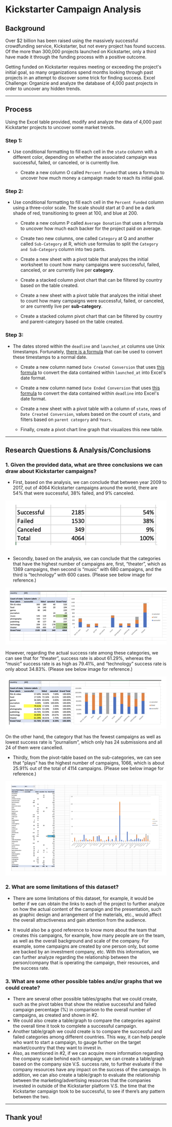 # Kickstarter Campaign Analysis

## Background

Over $2 billion has been raised using the massively successful crowdfunding service, Kickstarter, but not every project has found success. Of the more than 300,000 projects launched on Kickstarter, only a third have made it through the funding process with a positive outcome.

Getting funded on Kickstarter requires meeting or exceeding the project's initial goal, so many organizations spend months looking through past projects in an attempt to discover some trick for finding success. Excel Challenge: Organizie and analyze the database of 4,000 past projects in order to uncover any hidden trends.

---

## Process

Using the Excel table provided, modify and analyze the data of 4,000 past Kickstarter projects to uncover some market trends.

### Step 1:

- Use conditional formatting to fill each cell in the `state` column with a different color, depending on whether the associated campaign was successful, failed, or canceled, or is currently live.

  - Create a new column O called `Percent Funded` that uses a formula to uncover how much money a campaign made to reach its initial goal.

### Step 2:

- Use conditional formatting to fill each cell in the `Percent Funded` column using a three-color scale. The scale should start at 0 and be a dark shade of red, transitioning to green at 100, and blue at 200.

  - Create a new column P called `Average Donation` that uses a formula to uncover how much each backer for the project paid on average.

  - Create two new columns, one called `Category` at Q and another called `Sub-Category` at R, which use formulas to split the `Category and Sub-Category` column into two parts.

  - Create a new sheet with a pivot table that analyzes the initial worksheet to count how many campaigns were successful, failed, canceled, or are currently live per **category**.

  - Create a stacked column pivot chart that can be filtered by country based on the table created.

  - Create a new sheet with a pivot table that analyzes the initial sheet to count how many campaigns were successful, failed, or canceled, or are currently live per **sub-category**.

  - Create a stacked column pivot chart that can be filtered by country and parent-category based on the table created.

### Step 3:

- The dates stored within the `deadline` and `launched_at` columns use Unix timestamps. Fortunately, [there is a formula](https://www.extendoffice.com/documents/excel/2473-excel-timestamp-to-date.html) that can be used to convert these timestamps to a normal date.

  - Create a new column named `Date Created Conversion` that uses [this formula](https://www.extendoffice.com/documents/excel/2473-excel-timestamp-to-date.html) to convert the data contained within `launched_at` into Excel's date format.

  - Create a new column named `Date Ended Conversion` that uses [this formula](https://www.extendoffice.com/documents/excel/2473-excel-timestamp-to-date.html) to convert the data contained within `deadline` into Excel's date format.

  - Create a new sheet with a pivot table with a column of `state`, rows of `Date Created Conversion`, values based on the count of `state`, and filters based on `parent category` and `Years`.

  - Finally, create a pivot chart line graph that visualizes this new table.

---

## Research Questions & Analysis/Conclusions

### 1. Given the provided data, what are three conclusions we can draw about Kickstarter campaigns?

- First, based on the analysis, we can conclude that between year 2009 to 2017, out of 4064 Kickstarter campaigns around the world, there are 54% that were successful, 38% failed, and 9% canceled.

![ScreenShot1](/images/1.png)

- Secondly, based on the analysis, we can conclude that the categories that have the highest number of campaigns are, first, “theater”, which as 1369 campaigns, then second is “music” with 680 campaigns, and the third is “technology” with 600 cases. (Please see below image for reference.)

![ScreenShot1](/images/2.png)

However, regarding the actual success rate among these categories, we can see that for “theater”, success rate is about 61.29%, whereas the “music” success rate is as high as 79.41%, and “technology” success rate is only about 34.83%. (Please see below image for reference.)

![ScreenShot1](/images/3.png)

On the other hand, the category that has the fewest campaigns as well as lowest success rate is “journalism”, which only has 24 submissions and all 24 of them were cancelled.

- Thirdly, from the pivot-table based on the sub-categories, we can see that “plays” has the highest number of campaigns, 1066, which is about 25.91% out of the total of 4114 campaigns.
  (Please see below image for reference.)

![ScreenShot1](/images/4.png)

### 2. What are some limitations of this dataset?

- There are some limitations of this dataset, for example, it would be better if we can obtain the links to each of the project to further analyze on how the actual content of the campaign and the presentation, such as graphic design and arrangement of the materials, etc., would affect the overall attractiveness and gain attention from the audience.

- It would also be a good reference to know more about the team that creates this campaigns, for example, how many people are on the team, as well as the overall background and scale of the company. For example, some campaigns are created by one person only, but some are backed by an investment company, etc. With this information, we can further analyze regarding the relationship between the person/company that is operating the campaign, their resources, and the success rate.

### 3. What are some other possible tables and/or graphs that we could create?

- There are several other possible tables/graphs that we could create, such as the pivot tables that show the relative successful and failed campaign percentage (%) in comparison to the overall number of campaigns, as created and shown in #2.
- We could also create a table/graph to compare the categories against the overall time it took to complete a successful campaign.
- Another table/graph we could create is to compare the successful and failed categories among different countries. This way, it can help people who want to start a campaign, to gauge further on the target market/country that they want to invest in.
- Also, as mentioned in #2, if we can acquire more information regarding the company scale behind each campaign, we can create a table/graph based on the company size V.S. success rate, to further evaluate if the company resources have any impact on the success of the campaign. In addition, we can also create a table/graph to evaluate the relationship between the marketing/advertising resources that the companies invested in outside of the Kickstarter platform V.S. the time that the Kickstarter campaign took to be successful, to see if there’s any pattern between the two.

---

## Thank you!
